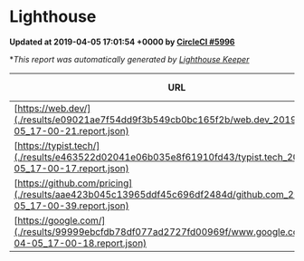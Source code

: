 
# Lighthouse

**Updated at 2019-04-05 17:01:54 +0000 by [CircleCI #5996](https://circleci.com/gh/ItinerisLtd/lighthouse-keeper-example/5996)**

**This report was automatically generated by [Lighthouse Keeper](https://github.com/itinerisltd/lighthouse-keeper)*

| URL | Performance | Accessibility | Best Practices | SEO | PWA | Updated At |
| --- | --- | --- | --- | --- | --- | --- |
| [https://web.dev/](./results/e09021ae7f54dd9f3b549cb0bc165f2b/web.dev_2019-04-05_17-00-21.report.json) | 0.97 | 0.93 | 1 | 0.96 | 1 | 2019-04-05T17:00:21.531Z |
| [https://typist.tech/](./results/e463522d02041e06b035e8f61910fd43/typist.tech_2019-04-05_17-00-17.report.json) | 1 |  |  |  |  | 2019-04-05T17:00:17.623Z |
| [https://github.com/pricing](./results/aae423b045c13965ddf45c696df2484d/github.com_2019-04-05_17-00-39.report.json) | 0.87 | 0.89 | 0.93 | 0.9 | 0.58 | 2019-04-05T17:00:39.476Z |
| [https://google.com/](./results/99999ebcfdb78df077ad2727fd00969f/www.google.com_2019-04-05_17-00-18.report.json) | 0.95 | 0.71 | 0.93 | 0.8 | 0.58 | 2019-04-05T17:00:18.833Z |
